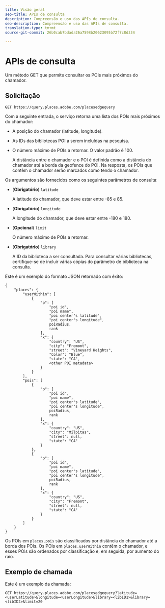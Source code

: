 ```yaml
---
title: Visão geral
seo-title: APIs de consulta
description: Compreensão e uso das APIs de consulta.
seo-description: Compreensão e uso das APIs de consulta.
translation-type: tm+mt
source-git-commit: 26b0cab7bdada26a7598b20623095b72f7c8d334

---
```




# APIs de consulta

Um método GET que permite consultar os POIs mais próximos do chamador.

## Solicitação

```text
GET https://query.places.adobe.com/placesedgequery
```

Com a seguinte entrada, o serviço retorna uma lista dos POIs mais próximos do chamador:

* A posição do chamador \(latitude, longitude\).
* As IDs das bibliotecas POI a serem incluídas na pesquisa.
* O número máximo de POIs a retornar.  O valor padrão é 100.

   A distância entre o chamador e o POI é definida como a distância do chamador até a borda da geofence do POI. Na resposta, os POIs que contêm o chamador serão marcados como tendo o chamador.

Os argumentos são fornecidos como os seguintes parâmetros de consulta:

* (**Obrigatório**) `latitude`

   A latitude do chamador, que deve estar entre -85 e 85.
* (**Obrigatório**) `longitude`

   A longitude do chamador, que deve estar entre -180 e 180.

* (**Opcional**) `limit`

   O número máximo de POIs a retornar.

* (**Obrigatório**) `library`

   A ID da biblioteca a ser consultada. Para consultar várias bibliotecas, certifique-se de incluir várias cópias do parâmetro de biblioteca na consulta.

Este é um exemplo do formato JSON retornado com êxito:

```markup
{
    "places": {
        "userWithin": [
            {
                "p": [
                    "poi id",
                    "poi name",
                    "poi center's latitude",
                    "poi center's longitude",
                    poiRadius,
                    rank
                ],
                "x": {
                    "country": "US",
                    "city": "Fremont",
                    "street": "Vineyard Heights",
                    "Color": "Blue",
                    "state": "CA",
                    <other POI metadata>
                }
            }
        ],
        "pois": [
            {
                "p": [
                    "poi id",
                    "poi name",
                    "poi center's latitude",
                    "poi center's longitude",
                    poiRadius,
                    rank
                ],
                "x": {
                    "country": "US",
                    "city": "Milpitas",
                    "street": null,
                    "state": "CA"
                }
            },
            {
                "p": [
                    "poi id",
                    "poi name",
                    "poi center's latitude",
                    "poi center's longitude",
                    poiRadius,
                    rank
                ],
                "x": {
                    "country": "US",
                    "city": "Fremont",
                    "street": null,
                    "state": "CA"
                }
            }
        ]
    }
}
```

Os POIs em `places.pois` são classificados por distância do chamador até a borda dos POIs. Os POIs em `places.userWithin` contêm o chamador, e esses POIs são ordenados por classificação e, em seguida, por aumento do raio.

## Exemplo de chamada

Este é um exemplo da chamada:

```text
GET https://query.places.adobe.com/placesedgequery?latitude=<userLatitude>&longitude=<userLongitude>&library=<libID1>&library=<libID2>&limit=20
```
